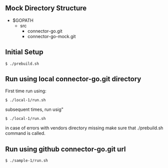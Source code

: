 ## Mock Directory Structure

- $GOPATH
  - src
    - connector-go.git 
    - connector-go-mock.git

## Initial Setup
```
$ ./prebuild.sh
```

## Run using local connector-go.git directory
First time run using:
```
$ ./local-1/run.sh
```
subsequent times, run usig"
```
$ ./local-1/run.sh
```
in case of errors with vendors directory missing make sure that ./prebuild.sh command is called.

## Run using github connector-go.git url
```
$ ./sample-1/run.sh
```
